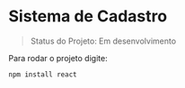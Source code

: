 # Sistema de Cadastro

> Status do Projeto: Em desenvolvimento

Para rodar o projeto digite:
```
npm install react
```
